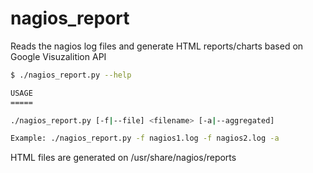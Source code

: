 nagios_report
=============

Reads the nagios log files and generate HTML reports/charts based on Google Visuzalition API

```bash
$ ./nagios_report.py --help

USAGE
=====

./nagios_report.py [-f|--file] <filename> [-a|--aggregated]

Example: ./nagios_report.py -f nagios1.log -f nagios2.log -a

```

HTML files are generated on /usr/share/nagios/reports  


